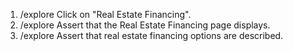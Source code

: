 1. /explore Click on "Real Estate Financing".
2. /explore Assert that the Real Estate Financing page displays.
3. /explore Assert that real estate financing options are described.